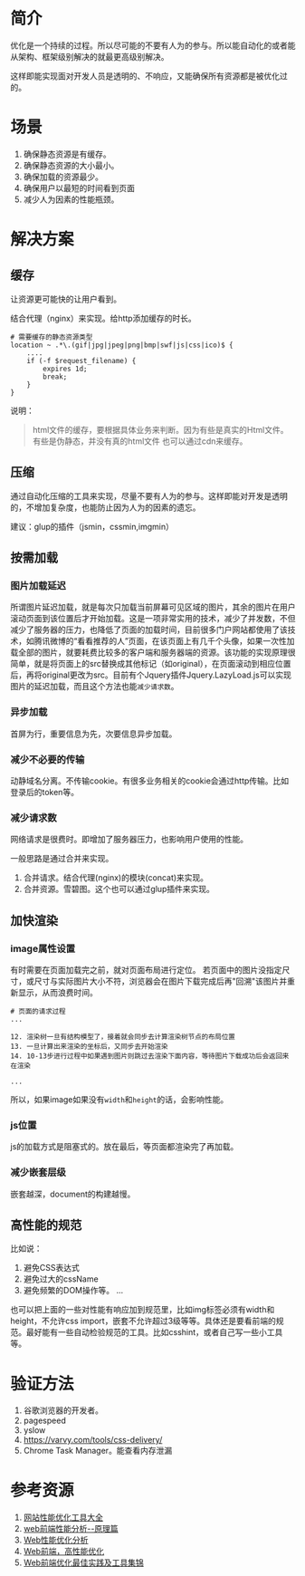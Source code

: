 # 简介
优化是一个持续的过程。所以尽可能的不要有人为的参与。所以能自动化的或者能从架构、框架级别解决的就最更高级别解决。

这样即能实现面对开发人员是透明的、不响应，又能确保所有资源都是被优化过的。

# 场景
1. 确保静态资源是有缓存。
2. 确保静态资源的大小最小。
3. 确保加载的资源最少。
4. 确保用户以最短的时间看到页面
5. 减少人为因素的性能瓶颈。


# 解决方案
## 缓存
让资源更可能快的让用户看到。

结合代理（nginx）来实现。给http添加缓存的时长。

```
# 需要缓存的静态资源类型
location ~ .*\.(gif|jpg|jpeg|png|bmp|swf|js|css|ico)$ {
    ....
    if (-f $request_filename) {
        expires 1d;
        break;
    }
}
```


说明：
>html文件的缓存，要根据具体业务来判断。因为有些是真实的Html文件。有些是伪静态，并没有真的html文件
>也可以通过cdn来缓存。

## 压缩
通过自动化压缩的工具来实现，尽量不要有人为的参与。这样即能对开发是透明的，不增加复杂度，也能防止因为人为的因素的遗忘。

建议：glup的插件（jsmin，cssmin,imgmin）
## 按需加载
### 图片加载延迟
所谓图片延迟加载，就是每次只加载当前屏幕可见区域的图片，其余的图片在用户滚动页面到该位置后才开始加载。这是一项非常实用的技术，减少了并发数，不但减少了服务器的压力，也降低了页面的加载时间，目前很多门户网站都使用了该技术，如腾讯微博的“看看推荐的人”页面，在该页面上有几千个头像，如果一次性加载全部的图片，就要耗费比较多的客户端和服务器端的资源。该功能的实现原理很简单，就是将页面上的src替换成其他标记（如original），在页面滚动到相应位置后，再将original更改为src。目前有个Jquery插件Jquery.LazyLoad.js可以实现图片的延迟加载，而且这个方法也能`减少请求数`。
### 异步加载
首屏为行，重要信息为先，次要信息异步加载。
### 减少不必要的传输
动静域名分离。不传输cookie。有很多业务相关的cookie会通过http传输。比如登录后的token等。
### 减少请求数
网络请求是很费时。即增加了服务器压力，也影响用户使用的性能。

一般思路是通过合并来实现。

1. 合并请求。结合代理(nginx)的模块(concat)来实现。
2. 合并资源。雪碧图。这个也可以通过glup插件来实现。

## 加快渲染
### image属性设置
有时需要在页面加载完之前，就对页面布局进行定位。
若页面中的图片没指定尺寸，或尺寸与实际图片大小不符，浏览器会在图片下载完成后再"回溯"该图片并重新显示，从而浪费时间。

```
# 页面的请求过程
...

12. 渲染树一旦有结构模型了，接着就会同步去计算渲染树节点的布局位置
13. 一旦计算出来渲染的坐标后，又同步去开始渲染
14. 10-13步进行过程中如果遇到图片则跳过去渲染下面内容，等待图片下载成功后会返回来在渲染

...
```

所以，如果image如果没有`width`和`height`的话，会影响性能。

### js位置
js的加载方式是阻塞式的。放在最后，等页面都渲染完了再加载。
### 减少嵌套层级
嵌套越深，document的构建越慢。

## 高性能的规范
比如说：
1. 避免CSS表达式
2. 避免过大的cssName
3. 避免频繁的DOM操作等。
...

也可以把上面的一些对性能有响应加到规范里，比如img标签必须有width和height，不允许css import，嵌套不允许超过3级等等。具体还是要看前端的规范。最好能有一些自动检验规范的工具。比如csshint，或者自己写一些小工具等。

# 验证方法

1. 谷歌浏览器的开发者。
2. pagespeed
3. yslow
4. https://varvy.com/tools/css-delivery/
5. Chrome Task Manager。能查看内存泄漏

# 参考资源
1. [网站性能优化工具大全](https://segmentfault.com/a/1190000002418920)
2. [web前端性能分析--原理篇](http://blog.csdn.net/five3/article/details/7686715)
3. [Web性能优化分析](http://web.jobbole.com/82297/)
4. [Web前端，高性能优化](http://www.cnblogs.com/slowsoul/archive/2013/06/13/3133838.html)
5. [Web前端优化最佳实践及工具集锦](http://www.csdn.net/article/2013-09-23/2817020-web-performance-optimization)